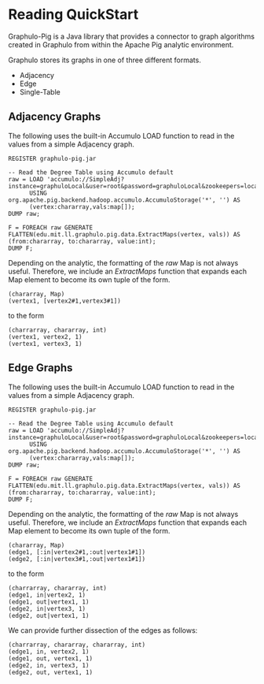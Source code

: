 Reading QuickStart
========

Graphulo-Pig is a Java library that provides a connector to graph algorithms created in Graphulo from within the Apache Pig analytic environment.

Graphulo stores its graphs in one of three different formats.
* Adjacency
* Edge
* Single-Table 

## Adjacency Graphs

The following uses the built-in Accumulo LOAD function to read in the values from a simple Adjacency graph.

```
REGISTER graphulo-pig.jar

-- Read the Degree Table using Accumulo default
raw = LOAD 'accumulo://SimpleAdj?instance=graphuloLocal&user=root&password=graphuloLocal&zookeepers=localhost'
      USING org.apache.pig.backend.hadoop.accumulo.AccumuloStorage('*', '') AS
      (vertex:chararray,vals:map[]);
DUMP raw;

F = FOREACH raw GENERATE FLATTEN(edu.mit.ll.graphulo.pig.data.ExtractMaps(vertex, vals)) AS (from:chararray, to:chararray, value:int);
DUMP F;
```

Depending on the analytic, the formatting of the *raw* Map is not always useful. Therefore, we include an *ExtractMaps* function that expands each Map element to become its own tuple of the form.

```
(chararray, Map)
(vertex1, [vertex2#1,vertex3#1])
```
to the form

```
(charrarray, chararray, int)
(vertex1, vertex2, 1)
(vertex1, vertex3, 1)
```
 
## Edge Graphs

The following uses the built-in Accumulo LOAD function to read in the values from a simple Adjacency graph.

```
REGISTER graphulo-pig.jar

-- Read the Degree Table using Accumulo default
raw = LOAD 'accumulo://SimpleAdj?instance=graphuloLocal&user=root&password=graphuloLocal&zookeepers=localhost'
      USING org.apache.pig.backend.hadoop.accumulo.AccumuloStorage('*', '') AS
      (vertex:chararray,vals:map[]);
DUMP raw;

F = FOREACH raw GENERATE FLATTEN(edu.mit.ll.graphulo.pig.data.ExtractMaps(vertex, vals)) AS (from:chararray, to:chararray, value:int);
DUMP F;
```

Depending on the analytic, the formatting of the *raw* Map is not always useful. Therefore, we include an *ExtractMaps* function that expands each Map element to become its own tuple of the form.

```
(chararray, Map)
(edge1, [:in|vertex2#1,:out|vertex1#1])
(edge2, [:in|vertex3#1,:out|vertex1#1])
```

to the form

```
(charrarray, chararray, int)
(edge1, in|vertex2, 1)
(edge1, out|vertex1, 1)
(edge2, in|vertex3, 1)
(edge2, out|vertex1, 1)
```

We can provide further dissection of the edges as follows:

```
(charrarray, chararray, chararray, int)
(edge1, in, vertex2, 1)
(edge1, out, vertex1, 1)
(edge2, in, vertex3, 1)
(edge2, out, vertex1, 1)
```